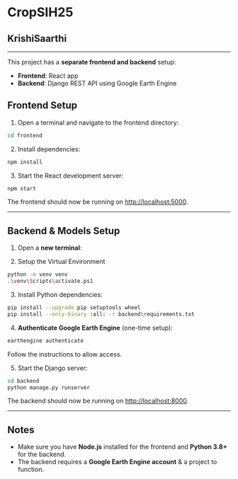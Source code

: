 # CropSIH25
## KrishiSaarthi

---
This project has a **separate frontend and backend** setup:

* **Frontend**: React app
* **Backend**: Django REST API using Google Earth Engine



## Frontend Setup

1. Open a terminal and navigate to the frontend directory:

```bash
cd frontend
```

2. Install dependencies:

```bash
npm install
```

3. Start the React development server:

```bash
npm start
```

The frontend should now be running on [http://localhost:5000](http://localhost:5000).

---

## Backend & Models Setup

1. Open a **new terminal**:

2. Setup the Virtual Environment
```bash
python -m venv venv
.\venv\Scripts\activate.ps1
```
3. Install Python dependencies:

```bash
pip install --upgrade pip setuptools wheel
pip install --only-binary :all: -r backend\requirements.txt
```

4. **Authenticate Google Earth Engine** (one-time setup):

```bash
earthengine authenticate
```

Follow the instructions to allow access.

5. Start the Django server:

```bash
cd backend
python manage.py runserver
```

The backend should now be running on [http://localhost:8000](http://localhost:8000).

---

## Notes

* Make sure you have **Node.js** installed for the frontend and **Python 3.8+** for the backend.
* The backend requires a **Google Earth Engine account** & a project to function.
